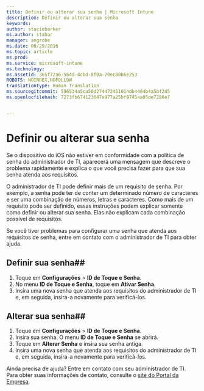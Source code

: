 ```yaml
---
title: Definir ou alterar sua senha | Microsoft Intune
description: Definir ou alterar sua senha
keywords: 
author: staciebarker
ms.author: stabar
manager: angrobe
ms.date: 08/29/2016
ms.topic: article
ms.prod: 
ms.service: microsoft-intune
ms.technology: 
ms.assetid: 365f72a6-564d-4cbd-8f0a-70ec80b6e253
ROBOTS: NOINDEX,NOFOLLOW
translationtype: Human Translation
ms.sourcegitcommit: 596534a5ca50d274472451014db4404b4a5bf2d5
ms.openlocfilehash: 7273fb674123647e977a25bf9745aa05de7286e7


---
```


# Definir ou alterar sua senha

Se o dispositivo do iOS não estiver em conformidade com a política de senha do administrador de TI, aparecerá uma mensagem que descreve o problema rapidamente e explica o que você precisa fazer para que sua senha atenda aos requisitos.

O administrador de TI pode definir mais de um requisito de senha. Por exemplo, a senha pode ter de conter um determinado número de caracteres e ser uma combinação de números, letras e caracteres. Como mais de um requisito pode ser definido, essas instruções podem explicar somente como definir ou alterar sua senha. Elas não explicam cada combinação possível de requisitos.

Se você tiver problemas para configurar uma senha que atenda aos requisitos de senha, entre em contato com o administrador de TI para obter ajuda.

## Definir sua senha##

1. Toque em **Configurações** > **ID de Toque e Senha**.
2. No menu **ID de Toque e Senha**, toque em **Ativar Senha**.
3. Insira uma nova senha que atenda aos requisitos do administrador de TI e, em seguida, insira-a novamente para verificá-los.

## Alterar sua senha##

1. Toque em **Configurações** > **ID de Toque e Senha**.
2. Insira sua senha. O menu **ID de Toque e Senha** se abrirá.
2. Toque em **Alterar Senha** e insira sua senha antiga.
3. Insira uma nova senha que atenda aos requisitos do administrador de TI e, em seguida, insira-a novamente para verificá-los.

Ainda precisa de ajuda? Entre em contato com seu administrador de TI. Para obter suas informações de contato, consulte o [site do Portal da Empresa](http://portal.manage.microsoft.com).



<!--HONumber=Oct16_HO2-->


